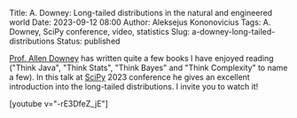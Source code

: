 Title: A. Downey: Long-tailed distributions in the natural and engineered world
Date: 2023-09-12 08:00
Author: Aleksejus Kononovicius
Tags: A. Downey, SciPy conference, video, statistics
Slug: a-downey-long-tailed-distributions
Status: published

[Prof. Allen Downey](https://www.allendowney.com/) has written quite a few
books I have enjoyed reading ("Think Java", "Think Stats", "Think Bayes" and
"Think Complexity" to name a few). In this talk at
[SciPy](https://www.youtube.com/@SciPy-Conf) 2023 conference he gives an
excellent introduction into the long-tailed distributions. I invite you to
watch it!

[youtube v="-rE3DfeZ_jE"]
